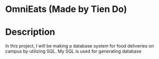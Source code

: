 # OmniEats (Made by Tien Do)
# Description
In this project, I will be making a database system for food deliveries on campus by utilizing SQL. My SQL is used for generating database 
